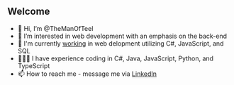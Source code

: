 ## Welcome

- 👋 Hi, I’m @TheManOfTeel
- 👀 I’m interested in web development with an emphasis on the back-end
- 🏢 I'm currently [working](https://github.com/danny-teel-sts) in web delopment utilizing C#, JavaScript, and SQL
- 👨🏻‍💻 I have experience coding in C#, Java, JavaScript, Python, and TypeScript
- 📫 How to reach me - message me via [LinkedIn](https://www.linkedin.com/in/daniel-teel-a6465017b)

<!---
TheManOfTeel/TheManOfTeel is a ✨ special ✨ repository because its `README.md` (this file) appears on your GitHub profile.
You can click the Preview link to take a look at your changes.
--->
